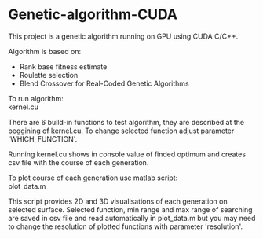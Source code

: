 # Genetic-algorithm-CUDA
This project is a genetic algorithm running on GPU using CUDA C/C++.

Algorithm is based on:
- Rank base fitness estimate
- Roulette selection
- Blend Crossover for Real-Coded Genetic Algorithms

To run algorithm:  
  kernel.cu

There are 6 build-in functions to test algorithm, they are described at the beggining of kernel.cu. To change selected function adjust parameter 'WHICH_FUNCTION'.

Running kernel.cu shows in console value of finded optimum and creates csv file with the course of each generation.

To plot course of each generation use matlab script:  
  plot_data.m
  
This script provides 2D and 3D visualisations of each generation on selected surface.
Selected function, min range and max range of searching are saved in csv file and read automatically in plot_data.m but you may need to change the resolution of plotted functions with parameter 'resolution'.
 
